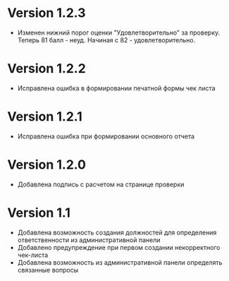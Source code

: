 # Version 1.2.3
- Изменен нижний порог оценки "Удовлетворительно" за проверку. Теперь 81 балл - неуд. Начиная с 82 - удовлетворительно.

# Version 1.2.2
-   Исправлена ошибка в формировании печатной формы чек листа

# Version 1.2.1
- Исправлена ошибка при формировании основного отчета

# Version 1.2.0
- Добавлена подпись с расчетом на странице проверки

# Version 1.1

- Добавлена возможность создания должностей для определения ответственности из административной панели
- Добавлено предупреждение при первом создании некорректного чек-листа
- Добавлена возможность из административной панели определять связанные вопросы 